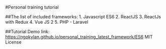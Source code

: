 #Personal training tutorial

##The list of included frameworks:
	1. Javascript ES6
	2. ReactJS
	3. ReactJs with Redux
	4. Vue JS 2
	5. PHP - Laravel

##Tutorial Demo link: https://ngokylan.github.io/personal_training_latest_framework/ES6
MIT License
